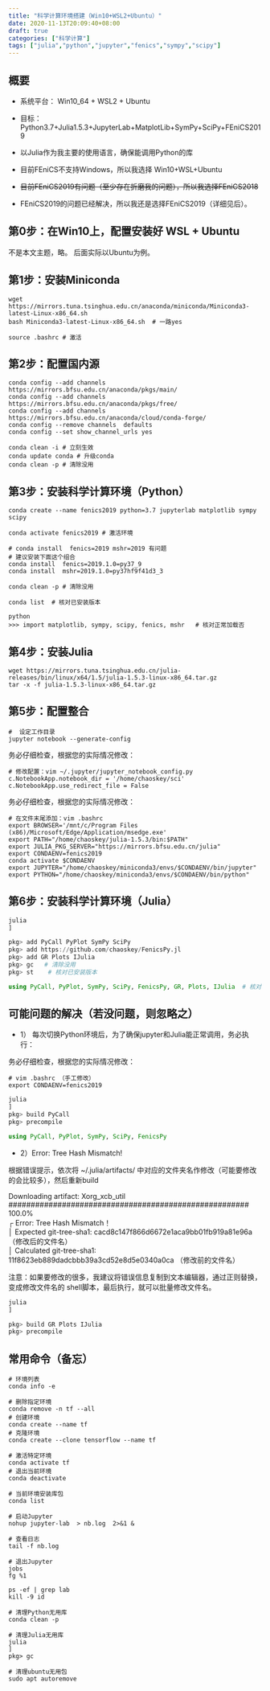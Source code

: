 ```yaml
---
title: "科学计算环境搭建（Win10+WSL2+Ubuntu）"
date: 2020-11-13T20:09:40+08:00
draft: true
categories: ["科学计算"]
tags: ["julia","python","jupyter","fenics","sympy","scipy"]
---
```


## 概要

- 系统平台： Win10_64 + WSL2 + Ubuntu

- 目标：Python3.7+Julia1.5.3+JupyterLab+MatplotLib+SymPy+SciPy+FEniCS2019

- 以Julia作为我主要的使用语言，确保能调用Python的库

- 目前FEniCS不支持Windows，所以我选择 Win10+WSL+Ubuntu

- ~~目前FEniCS2019有问题（至少存在折磨我的问题），所以我选择FEniCS2018~~

- FEniCS2019的问题已经解决，所以我还是选择FEniCS2019（详细见后）。

<!--more-->

## 第0步：在Win10上，配置安装好 WSL + Ubuntu

不是本文主题，略。  后面实际以Ubuntu为例。

## 第1步：安装Miniconda

```shell
wget https://mirrors.tuna.tsinghua.edu.cn/anaconda/miniconda/Miniconda3-latest-Linux-x86_64.sh
bash Miniconda3-latest-Linux-x86_64.sh  # 一路yes

source .bashrc # 激活
```

## 第2步：配置国内源

```shell
conda config --add channels https://mirrors.bfsu.edu.cn/anaconda/pkgs/main/
conda config --add channels https://mirrors.bfsu.edu.cn/anaconda/pkgs/free/
conda config --add channels https://mirrors.bfsu.edu.cn/anaconda/cloud/conda-forge/
conda config --remove channels  defaults
conda config --set show_channel_urls yes

conda clean -i # 立刻生效
conda update conda # 升级conda
conda clean -p # 清除没用
```

## 第3步：安装科学计算环境（Python）

```shell
conda create --name fenics2019 python=3.7 jupyterlab matplotlib sympy scipy 

conda activate fenics2019 # 激活环境

# conda install  fenics=2019 mshr=2019 有问题
# 建议安装下面这个组合
conda install  fenics=2019.1.0=py37_9
conda install  mshr=2019.1.0=py37hf9f41d3_3

conda clean -p # 清除没用

conda list  # 核对已安装版本

python
>>> import matplotlib, sympy, scipy, fenics, mshr   # 核对正常加载否
```

## 第4步：安装Julia

```shell
wget https://mirrors.tuna.tsinghua.edu.cn/julia-releases/bin/linux/x64/1.5/julia-1.5.3-linux-x86_64.tar.gz
tar -x -f julia-1.5.3-linux-x86_64.tar.gz
```

## 第5步：配置整合

```shell
#  设定工作目录
jupyter notebook --generate-config
```
务必仔细检查，根据您的实际情况修改：

```text
# 修改配置：vim ~/.jupyter/jupyter_notebook_config.py
c.NotebookApp.notebook_dir = '/home/chaoskey/sci'
c.NotebookApp.use_redirect_file = False
```

务必仔细检查，根据您的实际情况修改：

```text
# 在文件末尾添加：vim .bashrc
export BROWSER='/mnt/c/Program Files (x86)/Microsoft/Edge/Application/msedge.exe'
export PATH="/home/chaoskey/julia-1.5.3/bin:$PATH"
export JULIA_PKG_SERVER="https://mirrors.bfsu.edu.cn/julia"
export CONDAENV=fenics2019
conda activate $CONDAENV
export JUPYTER="/home/chaoskey/miniconda3/envs/$CONDAENV/bin/jupyter"
export PYTHON="/home/chaoskey/miniconda3/envs/$CONDAENV/bin/python"
```

## 第6步：安装科学计算环境（Julia）

```julia
julia
]

pkg> add PyCall PyPlot SymPy SciPy
pkg> add https://github.com/chaoskey/FenicsPy.jl
pkg> add GR Plots IJulia 
pkg> gc   # 清除没用
pkg> st    # 核对已安装版本

using PyCall, PyPlot, SymPy, SciPy, FenicsPy, GR, Plots, IJulia  # 核对正常加载否 
```

## 可能问题的解决（若没问题，则忽略之）

- 1） 每次切换Python环境后，为了确保jupyter和Julia能正常调用，务必执行：

务必仔细检查，根据您的实际情况修改：

```text
# vim .bashrc （手工修改）
export CONDAENV=fenics2019
```

```julia
julia
]
pkg> build PyCall
pkg> precompile

using PyCall, PyPlot, SymPy, SciPy, FenicsPy
```

- 2）Error: Tree Hash Mismatch!

根据错误提示，依次将 ~/.julia/artifacts/ 中对应的文件夹名作修改（可能要修改的会比较多），然后重新build

Downloading artifact: Xorg_xcb_util          
###################################################### 100.0%          
 ┌ Error: Tree Hash Mismatch！        
 │   Expected git-tree-sha1:   cacd8c147f866d6672e1aca9bb01fb919a81e96a    （修改后的文件名）   
 │   Calculated git-tree-sha1: 11f8623eb889dadcbbb39a3cd52e8d5e0340a0ca    （修改前的文件名）

注意：如果要修改的很多，我建议将错误信息复制到文本编辑器，通过正则替换，变成修改文件名的 shell脚本，最后执行，就可以批量修改文件名。

```julia
julia
]

pkg> build GR Plots IJulia 
pkg> precompile
```


## 常用命令（备忘）

```shell
# 环境列表
conda info -e

# 删除指定环境
conda remove -n tf --all
# 创建环境 
conda create --name tf     
# 克隆环境
conda create --clone tensorflow --name tf  

# 激活特定环境
conda activate tf  
# 退出当前环境 
conda deactivate  

# 当前环境安装库包
conda list 

# 启动Jupyter
nohup jupyter-lab  > nb.log  2>&1 & 

# 查看日志
tail -f nb.log

# 退出Jupyter
jobs
fg %1

ps -ef | grep lab
kill -9 id

# 清理Python无用库
conda clean -p

# 清理Julia无用库
julia
]
pkg> gc

# 清理ubuntu无用包
sudo apt autoremove
```

